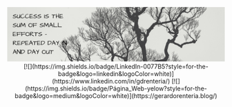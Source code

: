 <div id="header" align="center">
  <img src="https://github.com/gdrenteriag/gdrenteriag/blob/main/Banner.png" width="800"/>
  [![](https://img.shields.io/badge/LinkedIn-0077B5?style=for-the-badge&logo=linkedin&logoColor=white)](https://www.linkedin.com/in/gdrenteria/)
[![](https://img.shields.io/badge/Página_Web-yelow?style=for-the-badge&logo=medium&logoColor=white)](https://gerardorenteria.blog/)
</div>

